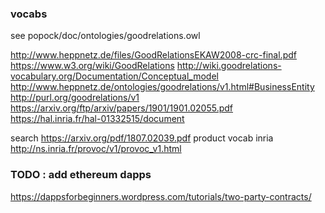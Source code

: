 ### vocabs

see popock/doc/ontologies/goodrelations.owl

http://www.heppnetz.de/files/GoodRelationsEKAW2008-crc-final.pdf
https://www.w3.org/wiki/GoodRelations
http://wiki.goodrelations-vocabulary.org/Documentation/Conceptual_model
http://www.heppnetz.de/ontologies/goodrelations/v1.html#BusinessEntity
http://purl.org/goodrelations/v1
https://arxiv.org/ftp/arxiv/papers/1901/1901.02055.pdf
https://hal.inria.fr/hal-01332515/document

search https://arxiv.org/pdf/1807.02039.pdf
product vocab inria http://ns.inria.fr/provoc/v1/provoc_v1.html

### TODO : add ethereum dapps
https://dappsforbeginners.wordpress.com/tutorials/two-party-contracts/
